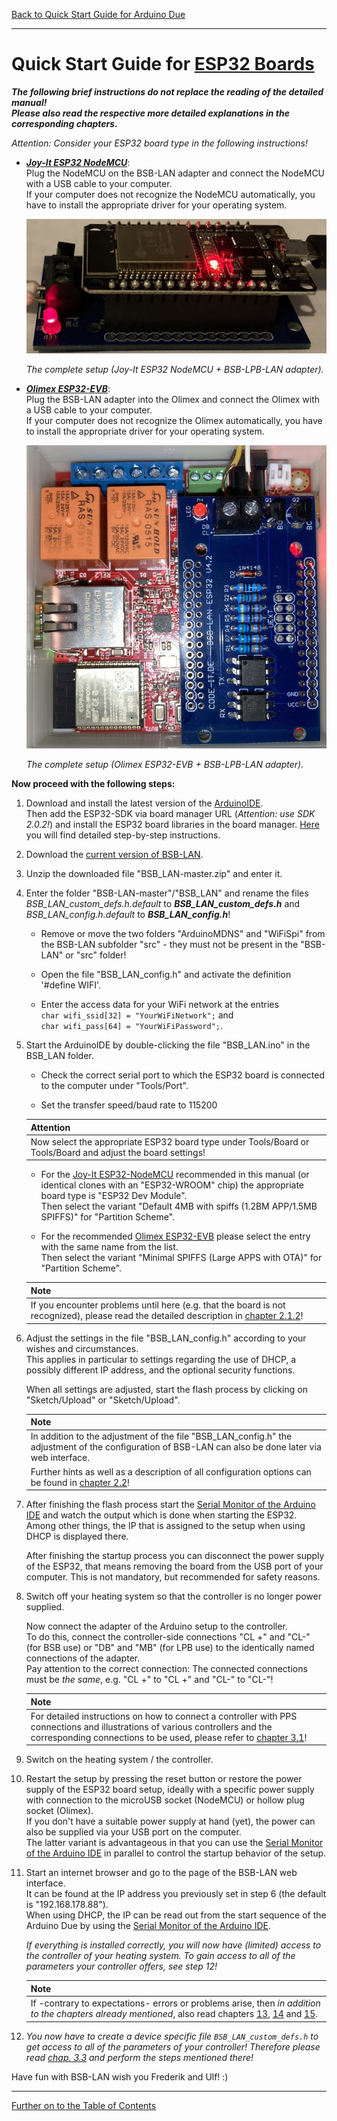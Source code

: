 [Back to Quick Start Guide for Arduino Due](QSG_DUE.md)  

   
---   
       
# Quick Start Guide for [ESP32 Boards](chap01.md#13-esp32)  
***The following brief instructions do not replace the reading of the detailed manual!***  
***Please also read the respective more detailed explanations in the corresponding chapters.***  
   
*Attention: Consider your ESP32 board type in the following instructions!*   

- ***[Joy-It ESP32 NodeMCU](chap01.md#1311-esp32-nodemcu-joy-it)***:  
  Plug the NodeMCU on the BSB-LAN adapter and connect the NodeMCU with a USB cable to your computer.  
  If your computer does not recognize the NodeMCU automatically, you have to install the appropriate driver for your operating system.   
  
  <img src="https://raw.githubusercontent.com/1coderookie/BSB-LPB-LAN_EN/master/docs/pics/ESP32nodeMCU+Adapter.jpeg">
    
  *The complete setup (Joy-It ESP32 NodeMCU + BSB-LPB-LAN adapter).*      
  
- ***[Olimex ESP32-EVB](chap01.md#1312-esp32-olimex-esp32-evb)***:  
  Plug the BSB-LAN adapter into the Olimex and connect the Olimex with a USB cable to your computer.  
  If your computer does not recognize the Olimex automatically, you have to install the appropriate driver for your operating system.  
  
  <img src="https://raw.githubusercontent.com/1coderookie/BSB-LPB-LAN_EN/master/docs/pics/OlimexESP32EVB_v42_small.jpg">
    
  *The complete setup (Olimex ESP32-EVB + BSB-LPB-LAN adapter).*  
  
**Now proceed with the following steps:**    
  
1. Download and install the latest version of the [ArduinoIDE](https://www.arduino.cc/en/Main/Software).  
   Then add the ESP32-SDK via board manager URL (*Attention: use SDK 2.0.2!*) and install the ESP32 board libraries in the board manager. [Here](chap12.md#1212-esp32) you will find detailed step-by-step instructions. 

2. Download the [current version of BSB-LAN](https://github.com/fredlcore/bsb_lan/archive/master.zip).  

3. Unzip the downloaded file "BSB_LAN-master.zip" and enter it.  

4. Enter the folder "BSB-LAN-master"/"BSB_LAN" and rename the files *BSB_LAN_custom_defs.h.default* to ***BSB_LAN_custom_defs.h*** and *BSB_LAN_config.h.default* to ***BSB_LAN_config.h***!  
   
   - Remove or move the two folders "ArduinoMDNS" and "WiFiSpi" from the BSB-LAN subfolder "src" - they must not be present in the "BSB-LAN" or "src" folder!  
   
   - Open the file "BSB_LAN_config.h" and activate the definition '#define WIFI'.  
   
   - Enter the access data for your WiFi network at the entries  
     `char wifi_ssid[32] = "YourWiFiNetwork";` and  
     `char wifi_pass[64] = "YourWiFiPassword";`.  
  
5. Start the ArduinoIDE by double-clicking the file "BSB_LAN.ino" in the BSB_LAN folder.  
  
   - Check the correct serial port to which the ESP32 board is connected to the computer under "Tools/Port".  
  
   - Set the transfer speed/baud rate to 115200  
  
   | Attention |
   |:----------|
   | Now select the appropriate ESP32 board type under Tools/Board or Tools/Board and adjust the board settings! |  
   
   - For the [Joy-It ESP32-NodeMCU](chap01.md#1311-esp32-nodemcu-joy-it) recommended in this manual (or identical clones with an "ESP32-WROOM" chip) the appropriate board type is "ESP32 Dev Module".  
     Then select the variant "Default 4MB with spiffs (1.2BM APP/1.5MB SPIFFS)" for "Partition Scheme".  
     
   - For the recommended [Olimex ESP32-EVB](chap01.md#1312-esp32-olimex-esp32-evb) please select the entry with the same name from the list.  
     Then select the variant "Minimal SPIFFS (Large APPS with OTA)" for "Partition Scheme".  
  
   | Note |
   |:-----|
   | If you encounter problems until here (e.g. that the board is not recognized), please read the detailed description in [chapter 2.1.2](chap02.md#212-installation-onto-the-esp32)! |      
  
6. Adjust the settings in the file "BSB_LAN_config.h" according to your wishes and circumstances.  
   This applies in particular to settings regarding the use of DHCP, a possibly different IP address, and the optional security functions.  
  
   When all settings are adjusted, start the flash process by clicking on "Sketch/Upload" or "Sketch/Upload".  
  
   | Note |
   |:-----|
   | In addition to the adjustment of the file "BSB_LAN_config.h" the adjustment of the configuration of BSB-LAN can also be done later via web interface. |   
   | Further hints as well as a description of all configuration options can be found in [chapter 2.2](chap02.md#22-configuration)! |    
    
7. After finishing the flash process start the [Serial Monitor of the Arduino IDE](chap12.md#122-serial-monitor) and watch the output which is done when starting the ESP32. Among other things, the IP that is assigned to the setup when using DHCP is displayed there.  
  
   After finishing the startup process you can disconnect the power supply of the ESP32, that means  removing the board from the USB port of your computer. This is not mandatory, but recommended for safety reasons.  
  
8. Switch off your heating system so that the controller is no longer power supplied.  
   
   Now connect the adapter of the Arduino setup to the controller.  
   To do this, connect the controller-side connections "CL +" and "CL-" (for BSB use) or "DB" and "MB" (for LPB use) to the identically named connections of the adapter.  
   Pay attention to the correct connection: The connected connections must be *the same*, e.g. "CL +" to "CL +" and "CL-" to "CL-"!  
   
   | Note |
   |:-----|
   | For detailed instructions on how to connect a controller with PPS connections and illustrations of various controllers and the corresponding connections to be used, please refer to [chapter 3.1](chap03.md#31-connecting-the-adapter)! |  
    
9. Switch on the heating system / the controller.

10. Restart the setup by pressing the reset button or restore the power supply of the ESP32 board setup, ideally with a specific power supply with connection to the microUSB socket (NodeMCU) or hollow plug socket (Olimex).  
    If you don't have a suitable power supply at hand (yet), the power can also be supplied via your USB port on the computer.  
    The latter variant is advantageous in that you can use the [Serial Monitor of the Arduino IDE](chap12.md#122-serial-monitor) in parallel to control the startup behavior of the setup.  

11. Start an internet browser and go to the page of the BSB-LAN web interface.  
    It can be found at the IP address you previously set in step 6 (the default is "192.168.178.88").  
    When using DHCP, the IP can be read out from the start sequence of the Arduino Due by using the [Serial Monitor of the Arduino IDE](chap12.md#122-serial-monitor).  
  
    *If everything is installed correctly, you will now have (limited) access to the controller of your heating system. To gain access to all of the parameters your controller offers, see step 12!*    
    
    | Note |
    |:-----|
    | If -contrary to expectations- errors or problems arise, then *in addition to the chapters already mentioned*, also read chapters [13](chap13.md), [14](chap14.md) and [15](chap15.md). |   
     
12. *You now have to create a device specific file `BSB_LAN_custom_defs.h` to get access to all of the parameters of your controller! Therefore please read [chap. 3.3](chap03.md#33-create-device-specific-parameter-list) and perform the steps mentioned there!*      

Have fun with BSB-LAN wish you Frederik and Ulf! :)  
      
---  

[Further on to the Table of Contents](toc.md)      

